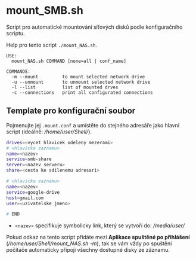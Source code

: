 # mount_SMB.sh
Script pro automatické mountování síťových disků podle konfiguračního scriptu.

Help pro tento script `./mount_NAS.sh`.
```
USE:
  mount_NAS.sh COMMAND [none=all | conf_name]

COMMANDS:
  -m --mount  		 to mount selected network drive
  -u --unmount		 to unmount selected network drive
  -l --list   		 list of mounted drves
  -c --connections	 print all configurated connections
```

## Template pro konfigurační soubor 
Pojmenujte jej `.mount.conf` a umístěte do stejného adresáře jako hlavní script (ideálně: */home/user/Shell/*).
```BASH
drives=<vycet hlavicek odeleny mezerami>
# <hlavicka zaznamu> 
name=<nazev>
service=smb-share
server=<nazev serveru>
share=<cesta ke sdilenemu adresari>

# <hlavicka zaznamu>
name=<nazev>
service=google-drive
host=gmail.com
user=<uzivatelske jmeno>

# END
```
- `<nazev>` specifikuje symbolicky link, který se vytvoří do: */media/user/*

Pokud odkaz na tento script přidáte mezi **Aplikace spuštěné po přihlášení** (*/home/user/Shell/mount_NAS.sh -m*), tak se vám vždy po spuštění počítače automaticky připoji všechny dostupné disky ze záznamu.
